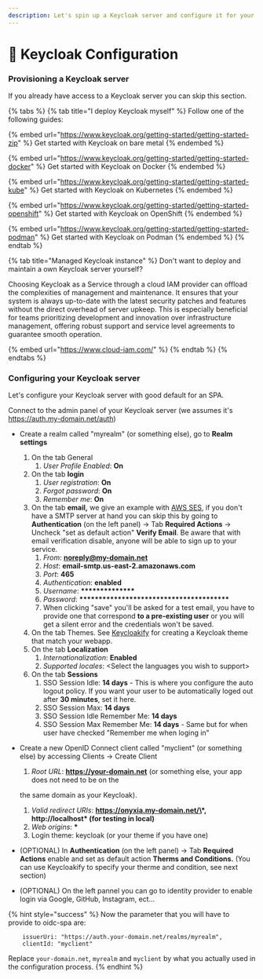 ```yaml
---
description: Let's spin up a Keycloak server and configure it for your webapp!
---
```


# 🔑 Keycloak Configuration

### Provisioning a Keycloak server

If you already have access to a Keycloak server you can skip this section. &#x20;

{% tabs %}
{% tab title="I deploy Keycloak myself" %}
Follow one of the following guides: &#x20;

{% embed url="https://www.keycloak.org/getting-started/getting-started-zip" %}
Get started with Keycloak on bare metal
{% endembed %}

{% embed url="https://www.keycloak.org/getting-started/getting-started-docker" %}
Get started with Keycloak on Docker
{% endembed %}

{% embed url="https://www.keycloak.org/getting-started/getting-started-kube" %}
Get started with Keycloak on Kubernetes
{% endembed %}

{% embed url="https://www.keycloak.org/getting-started/getting-started-openshift" %}
Get started with Keycloak on OpenShift
{% endembed %}

{% embed url="https://www.keycloak.org/getting-started/getting-started-podman" %}
Get started with Keycloak on Podman
{% endembed %}
{% endtab %}

{% tab title="Managed Keycloak instance" %}
Don't want to deploy and maintain a own Keycloak server yourself?&#x20;

Choosing Keycloak as a Service through a cloud IAM provider can offload the complexities of management and maintenance. It ensures that your system is always up-to-date with the latest security patches and features without the direct overhead of server upkeep. This is especially beneficial for teams prioritizing development and innovation over infrastructure management, offering robust support and service level agreements to guarantee smooth operation. &#x20;

{% embed url="https://www.cloud-iam.com/" %}
{% endtab %}
{% endtabs %}

### Configuring your Keycloak server

Let's configure your Keycloak server with good default for an SPA.&#x20;

Connect to the admin panel of your Keycloak server (we assumes it's https://auth.my-domain.net/auth)

* Create a realm called "myrealm" (or something else), go to **Realm settings**
  1. On the tab General
     1. _User Profile Enabled_: **On**
  2. On the tab **login**
     1. _User registration_: **On**
     2. _Forgot password_: **On**
     3. _Remember me_: **On**
  3. On the tab **email,** we give an example with [AWS SES](https://aws.amazon.com/ses/), if you don't have a SMTP server at hand you can skip this by going to **Authentication** (on the left panel) -> Tab **Required Actions** -> Uncheck "set as default action" **Verify Email**. Be aware that with email verification disable, anyone will be able to sign up to your service.
     1. _From_: **noreply@my-domain.net**
     2. _Host_: **email-smtp.us-east-2.amazonaws.com**
     3. _Port_: **465**
     4. _Authentication_: **enabled**
     5. _Username_: **\*\*\*\*\*\*\*\*\*\*\*\*\*\***
     6. _Password_: **\*\*\*\*\*\*\*\*\*\*\*\*\*\*\*\*\*\*\*\*\*\*\*\*\*\*\*\*\*\*\*\*\*\*\*\*\*\*\***
     7. When clicking "save" you'll be asked for a test email, you have to provide one that correspond **to a pre-existing user** or you will get a silent error and the credentials won't be saved.
  4. On the tab Themes. See [Keycloakify](https://www.keycloakify.dev/) for creating a Keycloak theme that match your webapp.
  5. On the tab **Localization**
     1. _Internationalization_: **Enabled**
     2. _Supported locales_: \<Select the languages you wish to support>
  6. On the tab **Sessions**
     1. SSO Session Idle: **14 days** - This is where you configure the auto logout policy. If you want your user to be automatically loged out after **30 minutes**, set it here.
     2. SSO Session Max: **14 days**
     3. SSO Session Idle Remember Me: **14 days**
     4. SSO Session Max Remember Me: **14 days** - Same but for when user have checked "Remember me when loging in"
*   Create a new OpenID Connect client called "myclient" (or something else) by accessing Clients -> Create Client

    1. _Root URL_: **https://your-domain.net** (or something else, your app does not need to be on the&#x20;

    the same domain as your Keycloak).

    1. _Valid redirect URIs_: **https://onyxia.my-domain.net/\*, http://localhost\* (for testing in local)**
    2. _Web origins_: **\***
    3. Login theme: keycloak (or your theme if you have one)
* (OPTIONAL) In **Authentication** (on the left panel) -> Tab **Required Actions** enable and set as default action **Therms and Conditions.** (You can use Keycloakify to specify your therme and condition, see next section)
* (OPTIONAL) On the left pannel you can go to identity provider to enable login via Google, GitHub, Instagram, ect...&#x20;

{% hint style="success" %}
Now the parameter that you will have to provide to oidc-spa are:&#x20;

```
    issuerUri: "https://auth.your-domain.net/realms/myrealm",
    clientId: "myclient"
```

Replace `your-domain.net`, `myrealm` and `myclient` by what you actually used in the configuration process.
{% endhint %}

###
